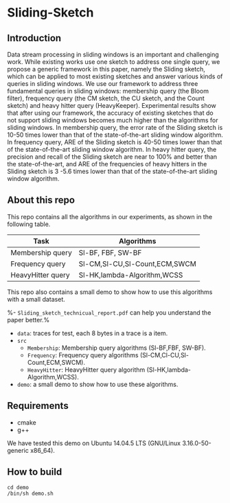 # Sliding-Sketch

## Introduction

Data stream processing in sliding windows is an important and challenging work. While existing works use one sketch to address one single query, we propose a generic framework in this paper, namely the Sliding sketch, which can be applied to most existing sketches and answer various kinds of queries in sliding windows. We use our framework to address three fundamental queries in sliding windows: membership query (the Bloom filter), frequency query (the CM sketch, the CU sketch, and the Count sketch) and heavy hitter query (HeavyKeeper). Experimental results show that after using our framework, the accuracy of existing sketches that do not support sliding windows becomes much higher than the algorithms for sliding windows. In membership query, the error rate of the Sliding sketch is 10-50 times lower than that of the state-of-the-art sliding window algorithm. In frequency query, ARE of the Sliding sketch is 40-50 times lower than that of the state-of-the-art sliding window algorithm. In heavy hitter query, the precision and recall of the Sliding sketch are near to 100% and better than the state-of-the-art, and ARE of the frequencies of heavy hitters in the Sliding sketch is 3 -5.6 times lower than that of the state-of-the-art sliding window algorithm.

## About this repo

This repo contains all the algorithms in our experiments, as shown in the following table.

| Task                      | Algorithms                               |
| ------------------------- | ---------------------------------------- |
| Membership query | Sl-BF, FBF, SW-BF |
| Frequency query   | Sl-CM,Sl-CU,Sl-Count,ECM,SWCM |
| HeavyHitter query   |    Sl-HK,lambda-Algorithm,WCSS  |

This repo also contains a small demo to show how to use this algorithms with a small dataset.

%- `Sliding_sketch_technicual_report.pdf` can help you understand the paper better.%
- `data`: traces for test, each 8 bytes in a trace is a item.
- `src`
  - `Membership`: Membership query algorithms (Sl-BF,FBF, SW-BF).
  - `Frequency`: Frequency query algorithms (Sl-CM,Cl-CU,Sl-Count,ECM,SWCM).
  - `HeavyHitter`: HeavyHitter query algorithm (Sl-HK,lambda-Algorithm,WCSS).
- `demo`: a small demo to show how to use these algorithms.

## Requirements
- cmake
- g++

We have  tested this demo on Ubuntu 14.04.5 LTS (GNU/Linux 3.16.0-50-generic x86_64).

## How to build
```
cd demo
/bin/sh demo.sh
```
